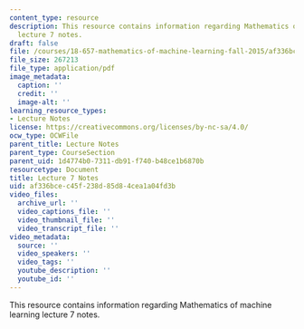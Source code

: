 ```yaml
---
content_type: resource
description: This resource contains information regarding Mathematics of machine learning
  lecture 7 notes.
draft: false
file: /courses/18-657-mathematics-of-machine-learning-fall-2015/af336bcec45f238d85d84cea1a04fd3b_MIT18_657F15_L7.pdf
file_size: 267213
file_type: application/pdf
image_metadata:
  caption: ''
  credit: ''
  image-alt: ''
learning_resource_types:
- Lecture Notes
license: https://creativecommons.org/licenses/by-nc-sa/4.0/
ocw_type: OCWFile
parent_title: Lecture Notes
parent_type: CourseSection
parent_uid: 1d4774b0-7311-db91-f740-b48ce1b6870b
resourcetype: Document
title: Lecture 7 Notes
uid: af336bce-c45f-238d-85d8-4cea1a04fd3b
video_files:
  archive_url: ''
  video_captions_file: ''
  video_thumbnail_file: ''
  video_transcript_file: ''
video_metadata:
  source: ''
  video_speakers: ''
  video_tags: ''
  youtube_description: ''
  youtube_id: ''
---
```

This resource contains information regarding Mathematics of machine learning lecture 7 notes.